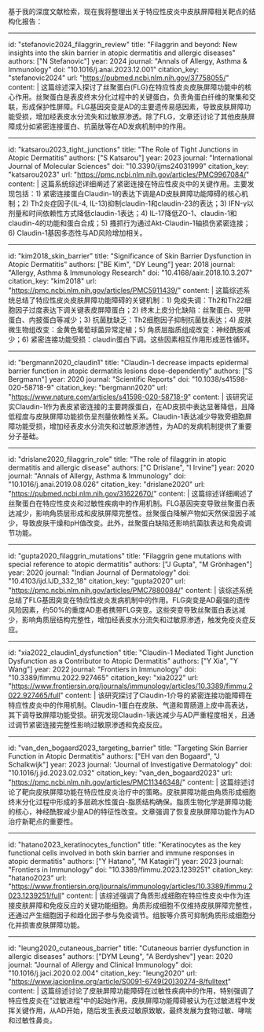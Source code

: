 基于我的深度文献检索，现在我将整理出关于特应性皮炎中皮肤屏障相关靶点的结构化报告：

----
id: "stefanovic2024_filaggrin_review"
title: "Filaggrin and beyond: New insights into the skin barrier in atopic dermatitis and allergic diseases"
authors: ["N Stefanovic"]
year: 2024
journal: "Annals of Allergy, Asthma & Immunology"
doi: "10.1016/j.anai.2023.12.001"
citation_key: "stefanovic2024"
url: "https://pubmed.ncbi.nlm.nih.gov/37758055/"
content: |
  这篇综述深入探讨了丝聚蛋白(FLG)在特应性皮炎皮肤屏障功能中的核心作用。丝聚蛋白是表皮终末分化过程中的关键蛋白，负责角蛋白纤维的聚集和交联，形成保护性屏障。FLG基因突变是AD的主要遗传易感因素，导致皮肤屏障功能受损，增加经表皮水分流失和过敏原渗透。除了FLG，文章还讨论了其他皮肤屏障成分如紧密连接蛋白、抗菌肽等在AD发病机制中的作用。

----
id: "katsarou2023_tight_junctions"
title: "The Role of Tight Junctions in Atopic Dermatitis"
authors: ["S Katsarou"]
year: 2023
journal: "International Journal of Molecular Sciences"
doi: "10.3390/ijms24031999"
citation_key: "katsarou2023"
url: "https://pmc.ncbi.nlm.nih.gov/articles/PMC9967084/"
content: |
  这篇系统综述详细阐述了紧密连接在特应性皮炎中的关键作用。主要发现包括：1) 紧密连接蛋白Claudin-1的表达下调是AD皮肤屏障功能障碍的核心机制；2) Th2炎症因子(IL-4, IL-13)抑制claudin-1和claudin-23的表达；3) IFN-γ以剂量和时间依赖性方式降低claudin-1表达；4) IL-17降低ZO-1、claudin-1和claudin-4的功能和蛋白合成；5) 搔抓行为通过Akt-Claudin-1轴损伤紧密连接；6) Claudin-1基因多态性与AD风险增加相关。

----
id: "kim2018_skin_barrier"
title: "Significance of Skin Barrier Dysfunction in Atopic Dermatitis"
authors: ["BE Kim", "DY Leung"]
year: 2018
journal: "Allergy, Asthma & Immunology Research"
doi: "10.4168/aair.2018.10.3.207"
citation_key: "kim2018"
url: "https://pmc.ncbi.nlm.nih.gov/articles/PMC5911439/"
content: |
  这篇综述系统总结了特应性皮炎皮肤屏障功能障碍的关键机制：1) 免疫失调：Th2和Th22细胞因子过度表达下调关键表皮屏障蛋白；2) 终末上皮分化缺陷：丝聚蛋白、兜甲蛋白、内披蛋白等减少；3) 抗菌肽缺乏：Th2细胞因子抑制抗菌肽表达；4) 皮肤微生物组改变：金黄色葡萄球菌异常定植；5) 角质层脂质组成改变：神经酰胺减少；6) 紧密连接功能受损：claudin蛋白下调。这些因素相互作用形成恶性循环。

----
id: "bergmann2020_claudin1"
title: "Claudin-1 decrease impacts epidermal barrier function in atopic dermatitis lesions dose-dependently"
authors: ["S Bergmann"]
year: 2020
journal: "Scientific Reports"
doi: "10.1038/s41598-020-58718-9"
citation_key: "bergmann2020"
url: "https://www.nature.com/articles/s41598-020-58718-9"
content: |
  该研究证实Claudin-1作为表皮紧密连接的主要跨膜蛋白，在AD皮损中表达显著降低，且降低程度与皮肤屏障功能损伤呈剂量依赖性关系。Claudin-1表达减少导致旁细胞屏障功能受损，增加经表皮水分流失和过敏原渗透性，为AD的发病机制提供了重要分子基础。

----
id: "drislane2020_filaggrin_role"
title: "The role of filaggrin in atopic dermatitis and allergic disease"
authors: ["C Drislane", "I Irvine"]
year: 2020
journal: "Annals of Allergy, Asthma & Immunology"
doi: "10.1016/j.anai.2019.08.026"
citation_key: "drislane2020"
url: "https://pubmed.ncbi.nlm.nih.gov/31622670/"
content: |
  这篇综述详细阐述了丝聚蛋白在特应性皮炎和过敏性疾病中的作用机制。FLG基因突变导致丝聚蛋白表达减少，影响角质层形成和皮肤屏障完整性。丝聚蛋白降解产物如天然保湿因子减少，导致皮肤干燥和pH值改变。此外，丝聚蛋白缺陷还影响抗菌肽表达和免疫调节功能。

----
id: "gupta2020_filaggrin_mutations"
title: "Filaggrin gene mutations with special reference to atopic dermatitis"
authors: ["J Gupta", "M Grönhagen"]
year: 2020
journal: "Indian Journal of Dermatology"
doi: "10.4103/ijd.IJD_332_18"
citation_key: "gupta2020"
url: "https://pmc.ncbi.nlm.nih.gov/articles/PMC7880084/"
content: |
  该综述系统总结了FLG基因突变在特应性皮炎发病机制中的作用。FLG突变是AD最强的遗传风险因素，约50%的重度AD患者携带FLG突变。这些突变导致丝聚蛋白表达减少，影响角质层结构完整性，增加经表皮水分流失和过敏原渗透，触发免疫炎症反应。

----
id: "xia2022_claudin1_dysfunction"
title: "Claudin-1 Mediated Tight Junction Dysfunction as a Contributor to Atopic Dermatitis"
authors: ["Y Xia", "Y Wang"]
year: 2022
journal: "Frontiers in Immunology"
doi: "10.3389/fimmu.2022.927465"
citation_key: "xia2022"
url: "https://www.frontiersin.org/journals/immunology/articles/10.3389/fimmu.2022.927465/full"
content: |
  该研究探讨了Claudin-1介导的紧密连接功能障碍在特应性皮炎中的作用机制。Claudin-1蛋白在皮肤、气道和胃肠道上皮中高表达，其下调导致屏障功能受损。研究发现Claudin-1表达减少与AD严重程度相关，且通过调节紧密连接完整性影响过敏原渗透和免疫反应。

----
id: "van_den_bogaard2023_targeting_barrier"
title: "Targeting Skin Barrier Function in Atopic Dermatitis"
authors: ["EH van den Bogaard", "J Schalkwijk"]
year: 2023
journal: "Journal of Investigative Dermatology"
doi: "10.1016/j.jid.2023.02.032"
citation_key: "van_den_bogaard2023"
url: "https://pmc.ncbi.nlm.nih.gov/articles/PMC11346348/"
content: |
  这篇综述讨论了靶向皮肤屏障功能在特应性皮炎治疗中的策略。皮肤屏障功能由角质形成细胞终末分化过程中形成的多层疏水性蛋白-脂质结构确保。脂质生物化学是屏障功能的核心，神经酰胺减少是AD的特征性改变。文章强调了恢复皮肤屏障功能作为AD治疗新靶点的重要性。

----
id: "hatano2023_keratinocytes_function"
title: "Keratinocytes as the key functional cells involved in both skin barrier and immune responses in atopic dermatitis"
authors: ["Y Hatano", "M Katagiri"]
year: 2023
journal: "Frontiers in Immunology"
doi: "10.3389/fimmu.2023.1239251"
citation_key: "hatano2023"
url: "https://www.frontiersin.org/journals/immunology/articles/10.3389/fimmu.2023.1239251/full"
content: |
  该综述强调了角质形成细胞在特应性皮炎中作为连接皮肤屏障和免疫反应的关键功能细胞。角质形成细胞不仅维持皮肤屏障完整性，还通过产生细胞因子和趋化因子参与免疫调节。组胺等介质可抑制角质形成细胞分化并损害皮肤屏障功能。

----
id: "leung2020_cutaneous_barrier"
title: "Cutaneous barrier dysfunction in allergic diseases"
authors: ["DYM Leung", "A Berdyshev"]
year: 2020
journal: "Journal of Allergy and Clinical Immunology"
doi: "10.1016/j.jaci.2020.02.004"
citation_key: "leung2020"
url: "https://www.jacionline.org/article/S0091-6749(20)30274-8/fulltext"
content: |
  这篇综述讨论了皮肤屏障功能障碍在过敏性疾病中的作用，特别强调了特应性皮炎在"过敏进程"中的起始作用。皮肤屏障功能障碍被认为在过敏进程中发挥关键作用，从AD开始，随后发生表皮过敏原致敏，最终发展为食物过敏、哮喘和过敏性鼻炎。